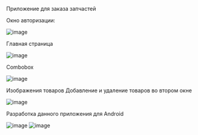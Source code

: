 Приложение для заказа запчастей

Окно авторизации:

![image](https://github.com/nanoprize/application-for-ordering-goods/assets/54024983/f95b3d7a-1af7-4647-b729-a0bfcef3ebb4)


Главная страница 

![image](https://github.com/nanoprize/application-for-ordering-goods/assets/54024983/4ce658cc-187c-4c27-ad08-dcd7b929d4d4)

Combobox

![image](https://github.com/nanoprize/application-for-ordering-goods/assets/54024983/ac0f49bd-1a03-4074-9012-3d6e3fc397dc)

Изображения товаров
Добавление и удаление товаров во втором окне

![image](https://github.com/nanoprize/application-for-ordering-goods/assets/54024983/21fdf846-e9bc-47f6-8f1f-d3ba1b2d9bc2)

Разработка данного приложения для Android

![image](https://github.com/nanoprize/application-for-ordering-goods/assets/54024983/68e942e9-3465-4dae-922e-028363700853)
![image](https://github.com/nanoprize/application-for-ordering-goods/assets/54024983/40974ede-ae1c-4a7b-8031-d00de0aef10e)







